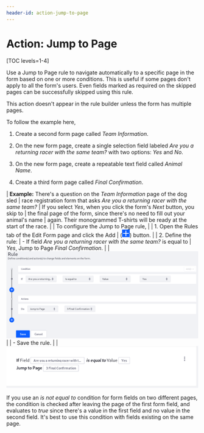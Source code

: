 ```yaml
---
header-id: action-jump-to-page
---
```


# Action: Jump to Page

[TOC levels=1-4]

Use a Jump to Page rule to navigate automatically to a specific page in the form
based on one or more conditions. This is useful if some pages don't apply to all
the form's users. Even fields marked as required on the skipped pages can be
successfully skipped using this rule.

This action doesn't appear in the rule builder unless the form has multiple
pages.

To follow the example here,

1.  Create a second form page called *Team Information*.

2.  On the new form page, create a single selection field labeled *Are you a
    returning racer with the same team?* with two options: *Yes*
    and *No*.

3.  On the new form page, create a repeatable text field called *Animal Name*.

4.  Create a third form page called *Final Confirmation*.

| **Example:** There's a question on the *Team Information* page of the dog sled
| race registration form that asks *Are you a returning racer with the same team?*
| If you select *Yes*, when you click the form's *Next* button, you skip to
| the final page of the form, since there's no need to fill out your animal's name
| again. Their monogrammed T-shirts will be ready at the start of the race.
| 
| To configure the Jump to Page rule,
| 
| 1. Open the Rules tab of the Edit Form page and click the Add
|    (![Add](../../../images/icon-add.png)) button.
| 
| 2. Define the rule:
|     - If field *Are you a returning racer with the same team?* is equal to
|         *Yes*, Jump to Page *Final Confirmation*.
| 
|     ![Figure 1: Build form rules quickly by defining your conditions and actions.](../../../images/forms-jump-to-page.png)
| 
|     - Save the rule.
| 
|     ![Figure 2: Once a rule is saved, it is displayed so that you can easily understand what it does.](../../../images/forms-jump-to-page2.png)

If you use an *is not equal to* condition for form fields on two different
pages, the condition is checked after leaving the page of the first form field,
and evaluates to *true* since there's a value in the first field and no value in
the second field. It's best to use this condition with fields existing on the
same page.
